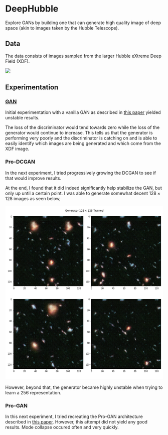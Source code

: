 # DeepHubble

Explore GANs by building one that can generate high quality image of deep space (akin to images taken by the Hubble Telescope).

## Data

The data consists of images sampled from the larger Hubble eXtreme Deep Field (XDF).

![](https://cdn.spacetelescope.org/archives/images/screen/heic1214a.jpg)

## Experimentation

### [GAN](https://github.com/antoniojkim/DeepHubble/tree/master/model/DCGAN.ipynb)

Initial experimentation with a vanilla GAN as described in [this paper](https://arxiv.org/pdf/1406.2661.pdf) yielded unstable results.

The loss of the discriminator would tend towards zero while the loss of the generator would continue to increase. This tells us that the generator is performing very poorly and the discriminator is catching on and is able to easily identify which images are being generated and which come from the XDF image.

### Pro-DCGAN

In the next experiment, I tried progressively growing the DCGAN to see if that would improve results.

At the end, I found that it did indeed significantly help stabilize the GAN, but only up until a certain point. I was able to generate somewhat decent $128 \times 128$ images as seen below,

![](images/generator_trained_128x128.png)

However, beyond that, the generator became highly unstable when trying to learn a 256 representation.

### Pro-GAN

In this next experiment, I tried recreating the Pro-GAN architecture described in [this paper](https://arxiv.org/pdf/1710.10196.pdf). However, this attempt did not yield any good results. Mode collapse occured often and very quickly.
